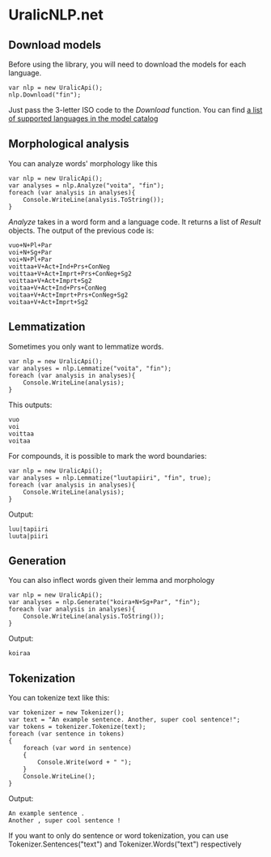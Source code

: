 # UralicNLP.net

## Download models

Before using the library, you will need to download the models for each language.

    var nlp = new UralicApi();
    nlp.Download("fin");

Just pass the 3-letter ISO code to the *Download* function. You can find [a list of supported languages in the model catalog](http://models.uralicnlp.com/nightly/index.html)

## Morphological analysis

You can analyze words' morphology like this

    var nlp = new UralicApi();
    var analyses = nlp.Analyze("voita", "fin");
    foreach (var analysis in analyses){
        Console.WriteLine(analysis.ToString());
    }

*Analyze* takes in a word form and a language code. It returns a list of *Result* objects. The output of the previous code is:

    vuo+N+Pl+Par
    voi+N+Sg+Par
    voi+N+Pl+Par
    voittaa+V+Act+Ind+Prs+ConNeg
    voittaa+V+Act+Imprt+Prs+ConNeg+Sg2
    voittaa+V+Act+Imprt+Sg2
    voitaa+V+Act+Ind+Prs+ConNeg
    voitaa+V+Act+Imprt+Prs+ConNeg+Sg2
    voitaa+V+Act+Imprt+Sg2

## Lemmatization

Sometimes you only want to lemmatize words.

    var nlp = new UralicApi();
    var analyses = nlp.Lemmatize("voita", "fin");
    foreach (var analysis in analyses){
        Console.WriteLine(analysis);
    }

This outputs:

    vuo
    voi
    voittaa
    voitaa

For compounds, it is possible to mark the word boundaries:

    var nlp = new UralicApi();
    var analyses = nlp.Lemmatize("luutapiiri", "fin", true);
    foreach (var analysis in analyses){
        Console.WriteLine(analysis);
    }

Output:

    luu|tapiiri
    luuta|piiri

## Generation

You can also inflect words given their lemma and morphology

    var nlp = new UralicApi();
    var analyses = nlp.Generate("koira+N+Sg+Par", "fin");
    foreach (var analysis in analyses){
        Console.WriteLine(analysis.ToString());
    }

Output:

    koiraa

## Tokenization

You can tokenize text like this:

    var tokenizer = new Tokenizer();
    var text = "An example sentence. Another, super cool sentence!";
    var tokens = tokenizer.Tokenize(text);
    foreach (var sentence in tokens)
    {
        foreach (var word in sentence)
        {
            Console.Write(word + " ");
        }
        Console.WriteLine();
    }

Output:

    An example sentence . 
    Another , super cool sentence ! 

If you want to only do sentence or word tokenization, you can use Tokenizer.Sentences("text") and Tokenizer.Words("text") respectively
